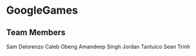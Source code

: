 # GoogleGames

## Team Members

Sam Delorenzo
Caleb Obeng
Amandeep Singh
Jordan Tantuico
Sean Trinh
